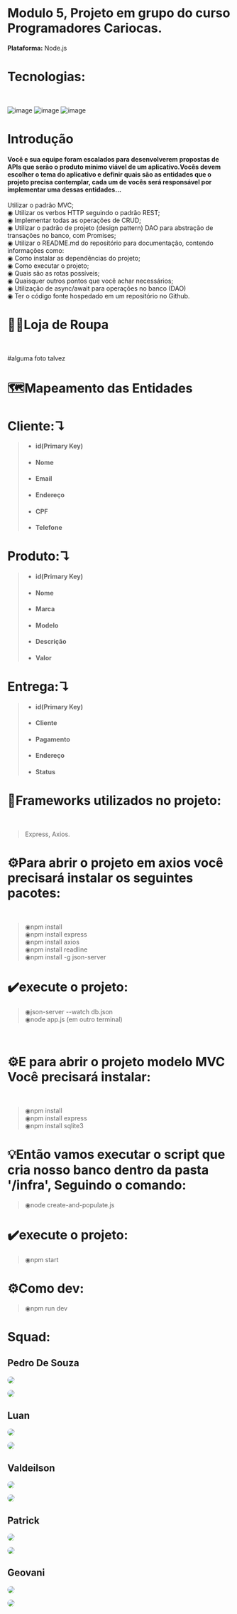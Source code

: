 # Modulo 5, Projeto em grupo do curso Programadores Cariocas.<br> 
**Plataforma:** Node.js<br>
<h1>Tecnologias:</h1><br> 

![image](https://user-images.githubusercontent.com/56053290/218258400-46b576f3-03c0-4557-b984-189c104e5a51.png)
![image](https://user-images.githubusercontent.com/56053290/218258497-d0ddc8bf-a8dc-45b2-aba5-4614700e73d5.png)
![image](https://user-images.githubusercontent.com/56053290/218259194-0cbc46a8-6150-4eb7-8cfb-14846262a0c3.png)

<h1>Introdução</h1>

<h4>Você e sua equipe foram escalados para desenvolverem propostas de APIs que serão o produto mínimo viável de um aplicativo.Vocês devem escolher o tema do aplicativo e definir quais são as entidades que o projeto precisa contemplar, cada um de vocês será responsável por implementar uma dessas entidades...</h4>

Utilizar o padrão MVC;<br>
◉ Utilizar os verbos HTTP seguindo o padrão REST;<br>
◉ Implementar todas as operações de CRUD;<br>
◉ Utilizar o padrão de projeto (design pattern) DAO para abstração de transações no banco, com Promises;<br>
◉ Utilizar o README.md do repositório para documentação, contendo informações como:<br>
◉ Como instalar as dependências do projeto;<br>
◉ Como executar o projeto;<br>
◉ Quais são as rotas possíveis;<br>
◉ Quaisquer outros pontos que você achar necessários;<br>
◉ Utilização de async/await para operações no banco (DAO)<br>
◉ Ter o código fonte hospedado em um repositório no Github.<br>

<h1>👕👖Loja de Roupa</h1><br>

#alguma foto talvez

<h1>🗺️Mapeamento das Entidades</h1>

<h1>Cliente:↴</h1>

>- <h4>id(Primary Key)</h4>
>- <h4>Nome</h4>
>- <h4>Email</h4>
>- <h4>Endereço</h4>
>- <h4>CPF</h4>
>- <h4>Telefone</h4>


<h1>Produto:↴</h1>

>- <h4>id(Primary Key)</h4>
>- <h4>Nome</h4>
>- <h4>Marca</h4>
>- <h4>Modelo</h4>
>- <h4>Descrição</h4>
>- <h4>Valor</h4>


<h1>Entrega:↴</h1>

>- <h4>id(Primary Key)</h4>
>- <h4>Cliente</h4>
>- <h4>Pagamento</h4>
>- <h4>Endereço</h4>
>- <h4>Status</h4>




<h1>🚀Frameworks utilizados no projeto:</h1><br>

>Express, Axios.

<h1>⚙️Para abrir o projeto em axios você precisará instalar os seguintes pacotes:</h1><br>
 
>◉npm install<br>
>◉npm install express<br>
>◉npm install axios<br>
>◉npm install readline<br>
>◉npm install -g json-server

<h1>✔️execute o projeto:</h1>

>◉json-server --watch db.json<br>
>◉node app.js (em outro terminal)
<br>
 
<h1>⚙️E para abrir o projeto modelo MVC Você precisará instalar:</h1><br>

>◉npm install<br>
>◉npm install express<br>
>◉npm install sqlite3

<h1>💡Então vamos executar o script que cria nosso banco dentro da pasta '/infra', Seguindo o comando:</h1>

>◉node create-and-populate.js

 <h1>✔️execute o projeto:</h1>
 
>◉npm start
 
<h1>⚙️Como dev:</h1>
 
>◉npm run dev

<h1> Squad: </h1>

<h2>Pedro De Souza</h2>

<p> <a href="https://github.com/themonsteer" target="_blank"><img src="https://user-images.githubusercontent.com/56053290/218259194-0cbc46a8-6150-4eb7-8cfb-14846262a0c3.png" style="border-radius: 30px"></a> </p>
   
<p>  <a href="https://www.linkedin.com/in/pedro-souza-a382b3182" target="_blank"><img src="https://img.shields.io/badge/LinkedIn-0077B5?style=for-the-badge&logo=linkedin&logoColor=white" style="border-radius: 30px"></a> </p>


<h2>Luan</h2>

<p> <a href="https://github.com/luanmartins8" target="_blank"><img src="https://user-images.githubusercontent.com/56053290/218259194-0cbc46a8-6150-4eb7-8cfb-14846262a0c3.png" style="border-radius: 30px"></a> </p>
   
<p>  <a href="https://www.linkedin.com/in/luan-martins-55b33916b/" target="_blank"><img src="https://img.shields.io/badge/LinkedIn-0077B5?style=for-the-badge&logo=linkedin&logoColor=white" style="border-radius: 30px"></a> </p>


<h2>Valdeilson</h2>

<p> <a href="https://github.com/VALdeilSONn" target="_blank"><img src="https://user-images.githubusercontent.com/56053290/218259194-0cbc46a8-6150-4eb7-8cfb-14846262a0c3.png" style="border-radius: 30px"></a> </p>
   
<p>  <a href="https://www.linkedin.com/in/valdeilson-souza-de-carvalho-8871b5245/" target="_blank"><img src="https://img.shields.io/badge/LinkedIn-0077B5?style=for-the-badge&logo=linkedin&logoColor=white" style="border-radius: 30px"></a> </p>


<h2>Patrick</h2>

<p> <a href="https://github.com/fpdvloper" target="_blank"><img src="https://user-images.githubusercontent.com/56053290/218259194-0cbc46a8-6150-4eb7-8cfb-14846262a0c3.png" style="border-radius: 30px"></a> </p>
   
<p>  <a href="https://www.linkedin.com/in/fpdeveloper/" target="_blank"><img src="https://img.shields.io/badge/LinkedIn-0077B5?style=for-the-badge&logo=linkedin&logoColor=white" style="border-radius: 30px"></a> </p>


<h2>Geovani</h2>

<p> <a href="https://github.com/VALdeilSONn" target="_blank"><img src="https://user-images.githubusercontent.com/56053290/218259194-0cbc46a8-6150-4eb7-8cfb-14846262a0c3.png" style="border-radius: 30px"></a> </p>
   
<p>  <a href="https://www.linkedin.com/in/geovanihenrique/" target="_blank"><img src="https://img.shields.io/badge/LinkedIn-0077B5?style=for-the-badge&logo=linkedin&logoColor=white" style="border-radius: 30px"></a> </p>
